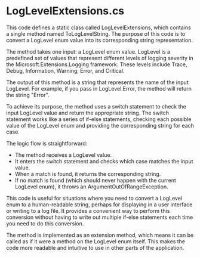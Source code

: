 # LogLevelExtensions.cs

This code defines a static class called LogLevelExtensions, which contains a single method named ToLogLevelString. The purpose of this code is to convert a LogLevel enum value into its corresponding string representation.

The method takes one input: a LogLevel enum value. LogLevel is a predefined set of values that represent different levels of logging severity in the Microsoft.Extensions.Logging framework. These levels include Trace, Debug, Information, Warning, Error, and Critical.

The output of this method is a string that represents the name of the input LogLevel. For example, if you pass in LogLevel.Error, the method will return the string "Error".

To achieve its purpose, the method uses a switch statement to check the input LogLevel value and return the appropriate string. The switch statement works like a series of if-else statements, checking each possible value of the LogLevel enum and providing the corresponding string for each case.

The logic flow is straightforward:

- The method receives a LogLevel value.
- It enters the switch statement and checks which case matches the input value.
- When a match is found, it returns the corresponding string.
- If no match is found (which should never happen with the current LogLevel enum), it throws an ArgumentOutOfRangeException.

This code is useful for situations where you need to convert a LogLevel enum to a human-readable string, perhaps for displaying in a user interface or writing to a log file. It provides a convenient way to perform this conversion without having to write out multiple if-else statements each time you need to do this conversion.

The method is implemented as an extension method, which means it can be called as if it were a method on the LogLevel enum itself. This makes the code more readable and intuitive to use in other parts of the application.

